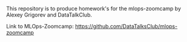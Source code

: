 This repository is to produce homework's for the mlops-zoomcamp by Alexey Grigorev and DataTalkClub.

Link to MLOps-Zoomcamp: https://github.com/DataTalksClub/mlops-zoomcamp
